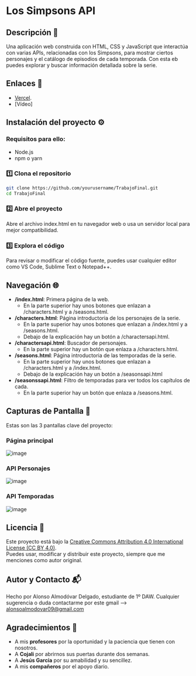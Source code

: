 # Los Simpsons API
## Descripción 📝
Una aplicación web construida con HTML, CSS y JavaScript que interactúa con varias APIs, relacionadas con los Simpsons, para mostrar ciertos personajes y el catálogo de episodios de cada temporada. Con esta eb puedes explorar y buscar información detallada sobre la serie.
## Enlaces 🔗
- [Vercel](https://trabajo-final-ivory-psi.vercel.app/). 
- [Vídeo]
## Instalación del proyecto ⚙️
### Requisitos para ello:
 - Node.js
 - npm o yarn
### 1️⃣ Clona el repositorio  
```sh
git clone https://github.com/yourusername/TrabajoFinal.git
cd TrabajoFinal
```
### 2️⃣ Abre el proyecto 
Abre el archivo index.html en tu navegador web o usa un servidor local para mejor compatibilidad.

### 3️⃣ Explora el código
Para revisar o modificar el código fuente, puedes usar cualquier editor como VS Code, Sublime Text o Notepad++.

## Navegación 🌐
- **/index.html**: Primera página de la web.
  - En la parte superior hay unos botones que enlazan a /characters.html y a /seasons.html.
- **/characters.html**: Página introductoria de los personajes de la serie.
  - En la parte superior hay unos botones que enlazan a /index.html y a /seasons.html.
  - Debajo de la explicación hay un botón a /charactersapi.html.
- **/charactersapi.html**: Buscador de personajes.
  - En la parte superior hay un botón que enlaza a /characters.html.
- **/seasons.html**: Página introductoria de las temporadas de la serie.
  - En la parte superior hay unos botones que enlazan a /characters.html y a /index.html.
  - Debajo de la explicación hay un botón a /seasonsapi.html
- **/seasonssapi.html**: Filtro de temporadas para ver todos los capítulos de cada.
  - En la parte superior hay un botón que enlaza a /seasons.html.
## Capturas de Pantalla 📸
Estas son las 3 pantallas clave del proyecto:
### Página principal
![image](https://github.com/user-attachments/assets/2186a55d-ff6f-45e5-abe0-2a9368fc77b2)
### API Personajes
![image](https://github.com/user-attachments/assets/bcd337ca-946c-45ed-9c5d-da18f22b4fa4)
### API Temporadas
![image](https://github.com/user-attachments/assets/0d59ca93-bdd1-44ec-8b6a-4b5351f5315b)

## Licencia 📜
Este proyecto está bajo la [Creative Commons Attribution 4.0 International License (CC BY 4.0)](https://creativecommons.org/licenses/by/4.0/).  
Puedes usar, modificar y distribuir este proyecto, siempre que me menciones como autor original.
## Autor y Contacto 📬
Hecho por Alonso Almodóvar Delgado, estudiante de 1º DAW. Cualquier sugerencia o duda contactarme por este gmail --> alonsoalmodovar09@gmail.com 
## Agradecimientos 🙏
 - A mis **profesores** por la oportunidad y la paciencia que tienen con nosotros.
 - A **Cojali** por abrirnos sus puertas durante dos semanas.
 - A **Jesús García** por su amabilidad y su sencillez.
 - A mis **compañeros** por el apoyo diario.
